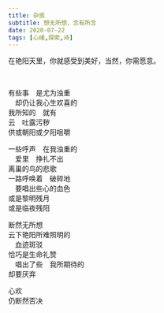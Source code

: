 ```yaml
---
title: 杂感
subtitle: 想无所想，念有所念
date: 2020-07-22
tags: [心绪,探索,诗]
---
```


在艳阳天里，你就感受到美好，当然，你需愿意。

<!--more-->
<br>

有些事　是尤为浊重<br>
　却仍让我心生欢喜的<br>
我所知的　就有<br>
云　吐露污秽<br>
供或朝阳或夕阳咀嚼<br>

一些呼声　在我浊重的<br>
　爱里　挣扎不出<br>
离巢的鸟的悲歌<br>
一路呼唤着　破碎地<br>
　要唱出些心的血色<br>
或是黎明残月<br>
或是临夜残阳<br>

断然无所想<br>
云下艳阳所难照明的<br>
　血迹斑驳<br>
恰巧是生命礼赞<br>
　唱出了些　我所期待的<br>却要厌弃<br>

心欢<br>仍断然否决<br>